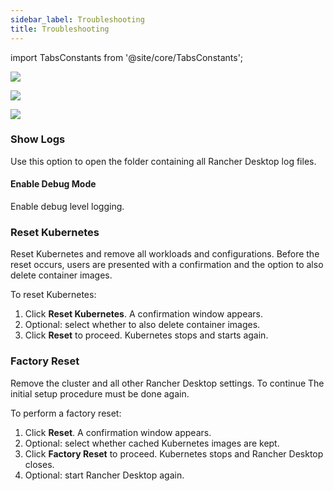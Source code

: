 ```yaml
---
sidebar_label: Troubleshooting
title: Troubleshooting
---
```


<head>
  <link rel="canonical" href="https://docs.rancherdesktop.io/ui/troubleshooting"/>
</head>

import TabsConstants from '@site/core/TabsConstants';

<Tabs groupId="os" defaultValue={TabsConstants.defaultOs}>
<TabItem value="Windows">

![](https://suse-rancher-media.s3.amazonaws.com/desktop/v1.16/ui-main/Windows_Troubleshooting.png)

</TabItem>
<TabItem value="macOS">

![](https://suse-rancher-media.s3.amazonaws.com/desktop/v1.16/ui-main/macOS_Troubleshooting.png)

</TabItem>
<TabItem value="Linux">

![](https://suse-rancher-media.s3.amazonaws.com/desktop/v1.16/ui-main/Linux_Troubleshooting.png)

</TabItem>
</Tabs>

### Show Logs

Use this option to open the folder containing all Rancher Desktop log files.

#### Enable Debug Mode

Enable debug level logging.

### Reset Kubernetes

Reset Kubernetes and remove all workloads and configurations. Before the reset occurs, users are presented with a confirmation and the option to also delete container images.

To reset Kubernetes:

1. Click **Reset Kubernetes**. A confirmation window appears.
1. Optional: select whether to also delete container images.
1. Click **Reset** to proceed. Kubernetes stops and starts again.

### Factory Reset

Remove the cluster and all other Rancher Desktop settings. To continue The initial setup procedure must be done again.

To perform a factory reset:

1. Click **Reset**. A confirmation window appears.
1. Optional: select whether cached Kubernetes images are kept.
1. Click **Factory Reset** to proceed. Kubernetes stops and Rancher Desktop closes.
1. Optional: start Rancher Desktop again.

